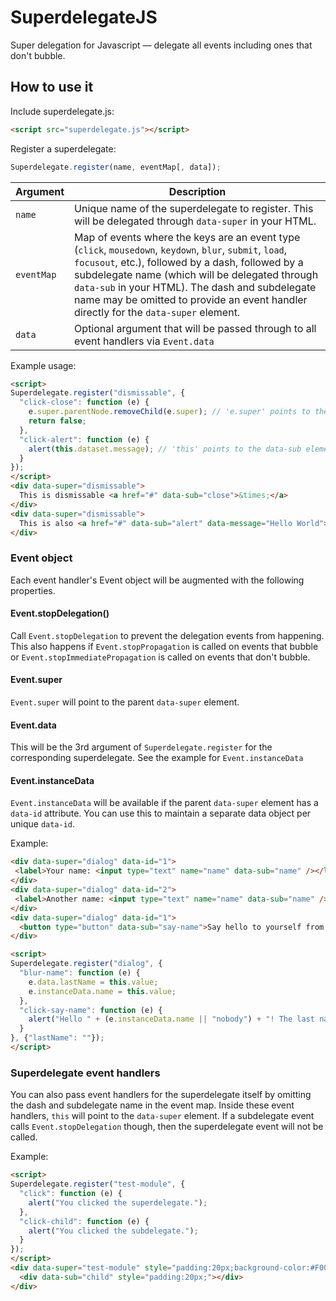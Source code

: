 # SuperdelegateJS
Super delegation for Javascript &mdash; delegate all events including ones that don't bubble.

## How to use it
Include superdelegate.js:
```html
<script src="superdelegate.js"></script>
```
Register a superdelegate:
```javascript
Superdelegate.register(name, eventMap[, data]);
```
Argument | Description
---------|------------
`name` | Unique name of the superdelegate to register. This will be delegated through `data-super` in your HTML. 
`eventMap` | Map of events where the keys are an event type (`click`, `mousedown`, `keydown`, `blur`, `submit`, `load`, `focusout`, etc.), followed by a dash, followed by a subdelegate name (which will be delegated through `data-sub` in your HTML). The dash and subdelegate name may be omitted to provide an event handler directly for the `data-super` element.
`data` | Optional argument that will be passed through to all event handlers via `Event.data`

Example usage:
```html
<script>
Superdelegate.register("dismissable", {
  "click-close": function (e) {
    e.super.parentNode.removeChild(e.super); // 'e.super' points to the data-super element
    return false;
  },
  "click-alert": function (e) {
    alert(this.dataset.message); // 'this' points to the data-sub element
  }
});
</script>
<div data-super="dismissable">
  This is dismissable <a href="#" data-sub="close">&times;</a>
</div>
<div data-super="dismissable">
  This is also <a href="#" data-sub="alert" data-message="Hello World"><strong>dismissable</strong></a>. <a href="#" data-sub="close">Close</a>
</div>
```

### Event object
Each event handler's Event object will be augmented with the following properties.

#### Event.stopDelegation()
Call `Event.stopDelegation` to prevent the delegation events from happening. This also happens if `Event.stopPropagation` is called on events that bubble or `Event.stopImmediatePropagation` is called on events that don't bubble.

#### Event.super

`Event.super` will point to the parent `data-super` element.

#### Event.data
This will be the 3rd argument of `Superdelegate.register` for the corresponding superdelegate. See the example for `Event.instanceData`

#### Event.instanceData
`Event.instanceData` will be available if the parent `data-super` element has a `data-id` attribute. You can use this to maintain a separate data object per unique `data-id`.

Example:
```html
<div data-super="dialog" data-id="1">
 <label>Your name: <input type="text" name="name" data-sub="name" /></label> <button type="button" data-sub="say-name">Say hello</button>
</div>
<div data-super="dialog" data-id="2">
 <label>Another name: <input type="text" name="name" data-sub="name" /></label> <button type="button" data-sub="say-name">Say hello</button>
</div>
<div data-super="dialog" data-id="1">
  <button type="button" data-sub="say-name">Say hello to yourself from somewhere else</button>
</div>

<script>
Superdelegate.register("dialog", {
  "blur-name": function (e) {
    e.data.lastName = this.value;
    e.instanceData.name = this.value; 
  },
  "click-say-name": function (e) {
    alert("Hello " + (e.instanceData.name || "nobody") + "! The last name entered was: " + e.data.lastName);
  }
}, {"lastName": ""});
</script>
```

### Superdelegate event handlers

You can also pass event handlers for the superdelegate itself by omitting the dash and subdelegate name in the event map. Inside these event handlers, `this` will point to the `data-super` element. If a subdelegate event calls `Event.stopDelegation` though, then the superdelegate event will not be called.

Example:
```html
<script>
Superdelegate.register("test-module", {
  "click": function (e) {
    alert("You clicked the superdelegate.");
  },
  "click-child": function (e) {
    alert("You clicked the subdelegate.");
  }
});
</script>
<div data-super="test-module" style="padding:20px;background-color:#F00;">
  <div data-sub="child" style="padding:20px;"></div>
</div>
```

